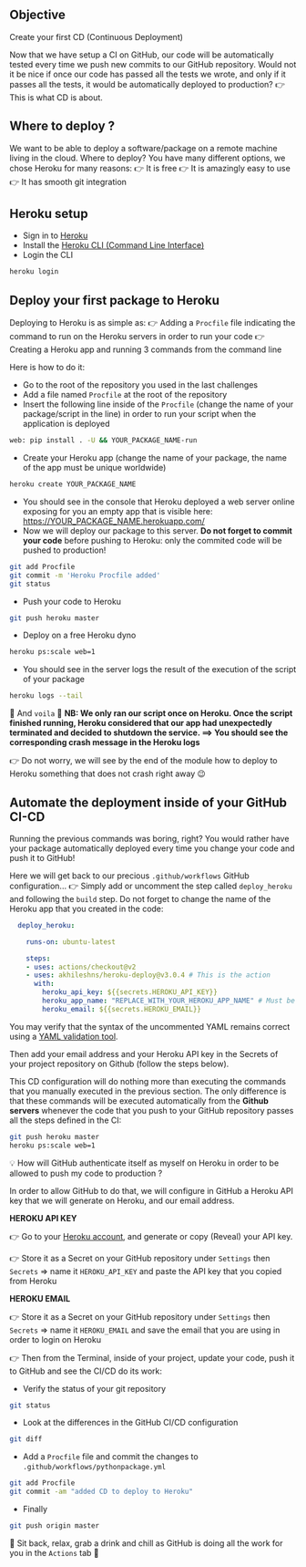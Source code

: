 ## Objective

Create your first CD (Continuous Deployment)

Now that we have setup a CI on GitHub, our code will be automatically tested every time we push new commits to our GitHub repository.
Would not it be nice if once our code has passed all the tests we wrote, and only if it passes all the tests, it would be automatically deployed to production? 👉 This is what CD is about.

## Where to deploy ?

We want to be able to deploy a software/package on a remote machine living in the cloud.
Where to deploy? You have many different options, we chose Heroku for many reasons:
👉 It is free
👉 It is amazingly easy to use
👉 It has smooth git integration

## Heroku setup

- Sign in to [Heroku](https://signup.heroku.com/)
- Install the [Heroku CLI (Command Line Interface)](https://devcenter.heroku.com/articles/heroku-cli)
- Login the CLI
```bash
heroku login
```

## Deploy your first package to Heroku

Deploying to Heroku is as simple as:
👉 Adding a `Procfile` file indicating the command to run on the Heroku servers in order to run your code
👉 Creating a Heroku app and running 3 commands from the command line

Here is how to do it:
- Go to the root of the repository you used in the last challenges
- Add a file named `Procfile` at the root of the repository
- Insert the following line inside of the `Procfile` (change the name of your package/script in the line) in order to run your script when the application is deployed
```bash
web: pip install . -U && YOUR_PACKAGE_NAME-run
```
- Create your Heroku app (change the name of your package, the name of the app must be unique worldwide)
```bash
heroku create YOUR_PACKAGE_NAME
```
- You should see in the console that Heroku deployed a web server online exposing for you an empty app that is visible here:
https://YOUR_PACKAGE_NAME.herokuapp.com/
- Now we will deploy our package to this server. **Do not forget to commit your code** before pushing to Heroku: only the commited code will be pushed to production!

```bash
git add Procfile
git commit -m 'Heroku Procfile added'
git status
```
- Push your code to Heroku
```bash
git push heroku master
```
- Deploy on a free Heroku dyno
```bash
heroku ps:scale web=1
```
- You should see in the server logs the result of the execution of the script of your package
```bash
heroku logs --tail
```
📣 And `voila` 📣
**NB: We only ran our script once on Heroku. Once the script finished running, Heroku considered that our app had unexpectedly terminated and decided to shutdown the service.
==> You should see the corresponding crash message in the Heroku logs**

👉 Do not worry, we will see by the end of the module how to deploy to Heroku something that does not crash right away 😉

## Automate the deployment inside of your GitHub CI-CD

Running the previous commands was boring, right?
You would rather have your package automatically deployed every time you change your code and push it to GitHub!

Here we will get back to our precious `.github/workflows` GitHub configuration...
👉 Simply add or uncomment the step called `deploy_heroku` and following the `build` step. Do not forget to change the name of the Heroku app that you created in the code:
```yaml
  deploy_heroku:

    runs-on: ubuntu-latest

    steps:
    - uses: actions/checkout@v2
    - uses: akhileshns/heroku-deploy@v3.0.4 # This is the action
      with:
        heroku_api_key: ${{secrets.HEROKU_API_KEY}}
        heroku_app_name: "REPLACE_WITH_YOUR_HEROKU_APP_NAME" # Must be unique in Heroku
        heroku_email: ${{secrets.HEROKU_EMAIL}}
```

You may verify that the syntax of the uncommented YAML remains correct using a [YAML validation tool](https://codebeautify.org/yaml-validator).

Then add your email address and your Heroku API key in the Secrets of your project repository on Github (follow the steps below).

This CD configuration will do nothing more than executing the commands that you manually executed in the previous section. The only difference is that these commands will be executed automatically from the **Github servers** whenever the code that you push to your GitHub repository passes all the steps defined in the CI:
```bash
git push heroku master
heroku ps:scale web=1
```

💡 How will GitHub authenticate itself as myself on Heroku in order to be allowed to push my code to production ?

In order to allow GitHub to do that, we will configure in GitHub a Heroku API key that we will generate on Heroku, and our email address.

**HEROKU API KEY**

👉 Go to your [Heroku account](https://dashboard.heroku.com/account), and generate or copy (Reveal) your API key.

👉 Store it as a Secret on your GitHub repository under `Settings` then `Secrets`
   => name it `HEROKU_API_KEY` and paste the API key that you copied from Heroku

**HEROKU EMAIL**

👉 Store it as a Secret on your GitHub repository under `Settings` then `Secrets`
   => name it `HEROKU_EMAIL` and save the email that you are using in order to login on Heroku

👉 Then from the Terminal, inside of your project, update your code, push it to GitHub and see the CI/CD do its work:
- Verify the status of your git repository
```bash
git status
```
- Look at the differences in the GitHub CI/CD configuration
```bash
git diff
```
- Add a `Procfile` file and commit the changes to `.github/workflows/pythonpackage.yml`
```bash
git add Procfile
git commit -am "added CD to deploy to Heroku"
```
- Finally
```bash
git push origin master
```

📣 Sit back, relax, grab a drink and chill as GitHub is doing all the work for you in the `Actions` tab 📣

